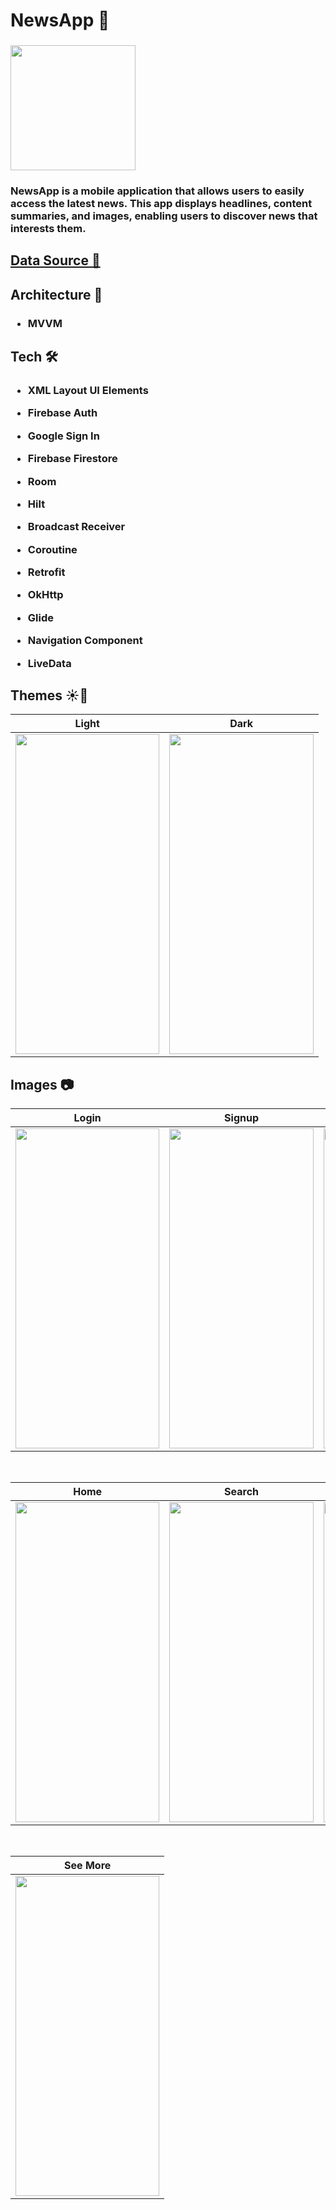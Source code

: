<h1 align="left">NewsApp 📰 </h1>

<h3 align="left"><img src="https://i.ibb.co/zFbXW9D/news-app-logo-1.png" width="200px" height="200px"> </h3>

<h3 align="left">NewsApp is a mobile application that allows users to easily access the latest news. This app displays headlines, content summaries, and images, enabling users to discover news that interests them.</h3>

<h2 align="left"><a href="https://www.thenewsapi.com">Data Source 🔗</a></h2>


<h2 align="left">Architecture 📐</h2>

<h3 align="left">

- MVVM

</h3>

<h2 align="left">Tech 🛠️</h2>

<h3 align="left">

- XML Layout UI Elements

- Firebase Auth

- Google Sign In

- Firebase Firestore

- Room

- Hilt

- Broadcast Receiver

- Coroutine

- Retrofit

- OkHttp

- Glide

- Navigation Component

- LiveData

</h3>

<h2 align="left">Themes ☀️🌙</h2>

| Light  | Dark |
| ----- | ------------ | 
|<img src="https://i.ibb.co/F3KD1J7/Home-Fragmengt.png" width="230.4" height="512"/>|<img src="https://i.ibb.co/rZf3Jm5/Screenshot-1720013138.png" width="230.4" height="512"/>

<h2 align="left">Images 📷</h2>


| Login  | Signup | Detail |
| ----- | ------------ | ------------ |
|<img src="https://i.ibb.co/hHtnV74/Login-Fragment.png" width="230.4" height="512"/>|<img src="https://i.ibb.co/9vsC7nr/Signup-Fragment.png" width="230.4" height="512"/>|<img src="https://i.ibb.co/VpYDqHq/Screenshot-20240717-191343.png" width="230.4" height="512"/>

</br>

| Home  | Search | Read List |
| ----- | ------------ | ------------ |
|<img src="https://i.ibb.co/F3KD1J7/Home-Fragmengt.png" width="230.4" height="512"/>|<img src="https://i.ibb.co/RbFXDTH/Search-Fragment.png" width="230.4" height="512"/>|<img src="https://i.ibb.co/cvgKPL2/Read-List-Fragment.png" width="230.4" height="512"/>

</br>

| See More
| ----- 
| <img src="https://i.ibb.co/GTxHvTs/Screenshot-20240717-191250.png" width="230.4" height="512"/>
